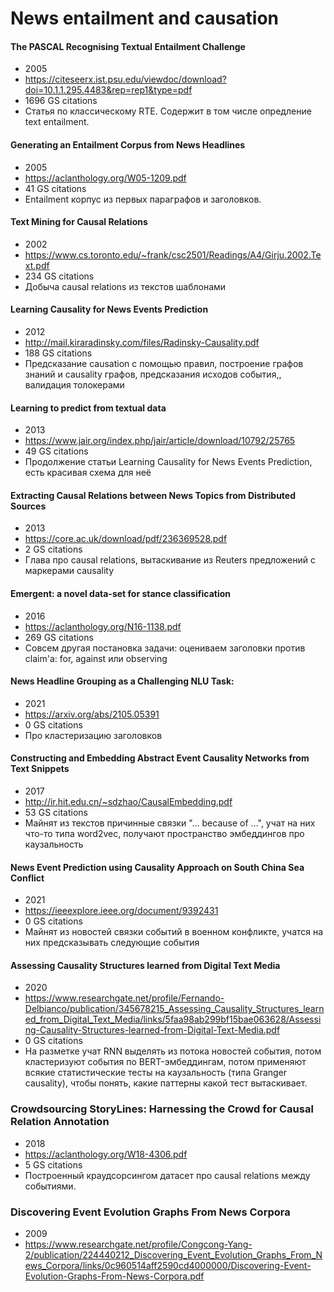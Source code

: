 # News entailment and causation

#### The PASCAL Recognising Textual Entailment Challenge
- 2005
- https://citeseerx.ist.psu.edu/viewdoc/download?doi=10.1.1.295.4483&rep=rep1&type=pdf
- 1696 GS citations
- Статья по классическому RTE. Содержит в том числе опредление text entailment.

#### Generating an Entailment Corpus from News Headlines
- 2005
- https://aclanthology.org/W05-1209.pdf
- 41 GS citations
- Entailment корпус из первых параграфов и заголовков.

#### Text Mining for Causal Relations
- 2002
- https://www.cs.toronto.edu/~frank/csc2501/Readings/A4/Girju.2002.Text.pdf
- 234 GS citations
- Добыча causal relations из текстов шаблонами

#### Learning Causality for News Events Prediction
- 2012
- http://mail.kiraradinsky.com/files/Radinsky-Causality.pdf
- 188 GS citations
- Предсказание causation с помощью правил, построение графов знаний и causality графов, предсказания исходов события,, валидация толокерами

#### Learning to predict from textual data
- 2013
- https://www.jair.org/index.php/jair/article/download/10792/25765
- 49 GS citations
- Продолжение статьи Learning Causality for News Events Prediction, есть красивая схема для неё

#### Extracting Causal Relations between News Topics from Distributed Sources
- 2013
- https://core.ac.uk/download/pdf/236369528.pdf
- 2 GS citations
- Глава про causal relations, вытаскивание из Reuters предложений с маркерами causality

#### Emergent: a novel data-set for stance classification
- 2016
- https://aclanthology.org/N16-1138.pdf
- 269 GS citations
- Совсем другая постановка задачи: оцениваем заголовки против claim'а: for, against или observing

#### News Headline Grouping as a Challenging NLU Task:
- 2021
- https://arxiv.org/abs/2105.05391
- 0 GS citations
- Про кластеризацию заголовков

#### Constructing and Embedding Abstract Event Causality Networks from Text Snippets
- 2017
- http://ir.hit.edu.cn/~sdzhao/CausalEmbedding.pdf
- 53 GS citations
- Майнят из текстов причинные связки "... because of ...", учат на них что-то типа word2vec, получают пространство эмбеддингов про каузальность

#### News Event Prediction using Causality Approach on South China Sea Conflict
- 2021
- https://ieeexplore.ieee.org/document/9392431
- 0 GS citations
- Майнят из новостей связки событий в военном конфликте, учатся на них предсказывать следующие события

#### Assessing Causality Structures learned from Digital Text Media
- 2020
- https://www.researchgate.net/profile/Fernando-Delbianco/publication/345678215_Assessing_Causality_Structures_learned_from_Digital_Text_Media/links/5faa98ab299bf15bae063628/Assessing-Causality-Structures-learned-from-Digital-Text-Media.pdf
- 0 GS citations
- На разметке учат RNN выделять из потока новостей события, потом кластеризуют события по BERT-эмбеддингам, потом применяют всякие статистические тесты на каузальность (типа  Granger causality), чтобы понять, какие паттерны какой тест вытаскивает.

### Crowdsourcing StoryLines: Harnessing the Crowd for Causal Relation Annotation
- 2018
- https://aclanthology.org/W18-4306.pdf
- 5 GS citations
- Построенный краудсорсингом датасет про causal relations между событиями.

### Discovering Event Evolution Graphs From News Corpora
- 2009
- https://www.researchgate.net/profile/Congcong-Yang-2/publication/224440212_Discovering_Event_Evolution_Graphs_From_News_Corpora/links/0c960514aff2590cd4000000/Discovering-Event-Evolution-Graphs-From-News-Corpora.pdf
